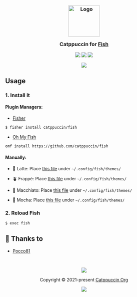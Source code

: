 <h3 align="center">
	<img src="https://raw.githubusercontent.com/catppuccin/catppuccin/main/assets/logos/exports/1544x1544_circle.png" width="100" alt="Logo"/><br/>
	<img src="https://raw.githubusercontent.com/catppuccin/catppuccin/main/assets/misc/transparent.png" height="30" width="0px"/>
	Catppuccin for <a href="https://github.com/fish-shell/fish-shell">Fish</a>
	<img src="https://raw.githubusercontent.com/catppuccin/catppuccin/main/assets/misc/transparent.png" height="30" width="0px"/>
</h3>

<p align="center">
    <a href="https://github.com/catppuccin/fish/stargazers"><img src="https://img.shields.io/github/stars/catppuccin/fish?colorA=363a4f&colorB=b7bdf8&style=for-the-badge"></a>
    <a href="https://github.com/catppuccin/fish/issues"><img src="https://img.shields.io/github/issues/catppuccin/fish?colorA=363a4f&colorB=f5a97f&style=for-the-badge"></a>
    <a href="https://github.com/catppuccin/fish/contributors"><img src="https://img.shields.io/github/contributors/catppuccin/fish?colorA=363a4f&colorB=a6da95&style=for-the-badge"></a>
</p>

<p align="center">
  <img src="https://raw.githubusercontent.com/catppuccin/fish/main/assets/ss.png"/>
</p>

## Usage

### 1. Install it

#### Plugin Managers:

+ [Fisher](https://github.com/jorgebucaran/fisher)

```sh
$ fisher install catppuccin/fish
```

+ [Oh My Fish](https://github.com/oh-my-fish/oh-my-fish)

```sh
omf install https://github.com/catppuccin/fish
```

#### Manually:

- 🌻 Latte: Place [this file](https://github.com/catppuccin/fish/blob/main/themes/latte.theme) under `~/.config/fish/themes/`

- 🪴 Frappé: Place [this file](https://github.com/catppuccin/fish/blob/main/themes/frappe.theme) under `~/.config/fish/themes/`

- 🌺 Macchiato: Place [this file](https://github.com/catppuccin/fish/blob/main/themes/macchiato.theme) under `~/.config/fish/themes/`

- 🌿 Mocha: Place [this file](https://github.com/catppuccin/fish/blob/main/themes/mocha.theme) under `~/.config/fish/themes/`

### 2. Reload Fish

```sh
$ exec fish
```

## 💝 Thanks to

- [Pocco81](https://github.com/Pocco81)

&nbsp;

<p align="center"><img src="https://raw.githubusercontent.com/catppuccin/catppuccin/main/assets/footers/gray0_ctp_on_line.svg?sanitize=true" /></p>
<p align="center">Copyright &copy; 2021-present <a href="https://github.com/catppuccin" target="_blank">Catppuccin Org</a>
<p align="center"><a href="https://github.com/catppuccin/catppuccin/blob/main/LICENSE"><img src="https://img.shields.io/static/v1.svg?style=for-the-badge&label=License&message=MIT&logoColor=d9e0ee&colorA=363a4f&colorB=b7bdf8"/></a></p>
